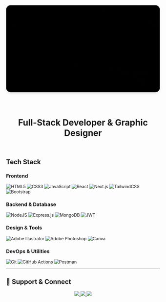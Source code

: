 <h1 align="center">
  <picture>
    <source media="(prefers-color-scheme: dark)" srcset="./cover2.gif">
    <source media="(prefers-color-scheme: light)" srcset="./cover2.gif">
    <img src="./cover2.gif" alt="cover" style="border-radius: 15px; box-shadow: 0 4px 8px rgba(0, 0, 0, 0.1);">
  </picture>
</h1>

<br>

<h1 align="center">
Full-Stack Developer & Graphic Designer
</h1>

<br>

## Tech Stack  

### **Frontend**  
![HTML5](https://img.shields.io/badge/html5-%23E34F26.svg?style=for-the-badge&logo=html5&logoColor=white)  ![CSS3](https://img.shields.io/badge/css3-%231572B6.svg?style=for-the-badge&logo=css3&logoColor=white)  ![JavaScript](https://img.shields.io/badge/javascript-%23323330.svg?style=for-the-badge&logo=javascript&logoColor=%23F7DF1E)  ![React](https://img.shields.io/badge/react-%2320232a.svg?style=for-the-badge&logo=react&logoColor=%2361DAFB)  ![Next.js](https://img.shields.io/badge/Next-black?style=for-the-badge&logo=next.js&logoColor=white)  ![TailwindCSS](https://img.shields.io/badge/tailwindcss-%2338B2AC.svg?style=for-the-badge&logo=tailwind-css&logoColor=white)  ![Bootstrap](https://img.shields.io/badge/bootstrap-%23563D7C.svg?style=for-the-badge&logo=bootstrap&logoColor=white)  

### **Backend & Database**  
![NodeJS](https://img.shields.io/badge/node.js-6DA55F?style=for-the-badge&logo=node.js&logoColor=white) ![Express.js](https://img.shields.io/badge/express.js-%23404d59.svg?style=for-the-badge&logo=express&logoColor=%2361DAFB)  ![MongoDB](https://img.shields.io/badge/MongoDB-%234ea94b.svg?style=for-the-badge&logo=mongodb&logoColor=white)  ![JWT](https://img.shields.io/badge/JWT-black?style=for-the-badge&logo=JSON%20web%20tokens)  

### **Design & Tools**  
![Adobe Illustrator](https://img.shields.io/badge/adobe%20illustrator-%23FF9A00.svg?style=for-the-badge&logo=adobe%20illustrator&logoColor=white)  ![Adobe Photoshop](https://img.shields.io/badge/adobe%20photoshop-%2331A8FF.svg?style=for-the-badge&logo=adobe%20photoshop&logoColor=white)  ![Canva](https://img.shields.io/badge/Canva-%2300C4CC.svg?style=for-the-badge&logo=Canva&logoColor=white)  

### **DevOps & Utilities**  
![Git](https://img.shields.io/badge/git-%23F05033.svg?style=for-the-badge&logo=git&logoColor=white)  ![GitHub Actions](https://img.shields.io/badge/github%20actions-%232671E5.svg?style=for-the-badge&logo=githubactions&logoColor=white)  ![Postman](https://img.shields.io/badge/Postman-FF6C37?style=for-the-badge&logo=postman&logoColor=white)  

---

## 🤝 Support & Connect  

<p align="center">
  <a href="mailto:ayoubsen557@gmail.com">
    <img src="https://img.shields.io/badge/-Email-D14836?style=for-the-badge&logo=gmail&logoColor=white">
  </a>
  <a href="https://instagram.com/a_code0">
    <img src="https://img.shields.io/badge/-Instagram-E4405F?style=for-the-badge&logo=instagram&logoColor=white">
  </a>
  <a href="https://paypal.me/ayoubbenrkia9">
    <img src="https://img.shields.io/badge/-PayPal-00457C?style=for-the-badge&logo=paypal&logoColor=white">
  </a>
</p>